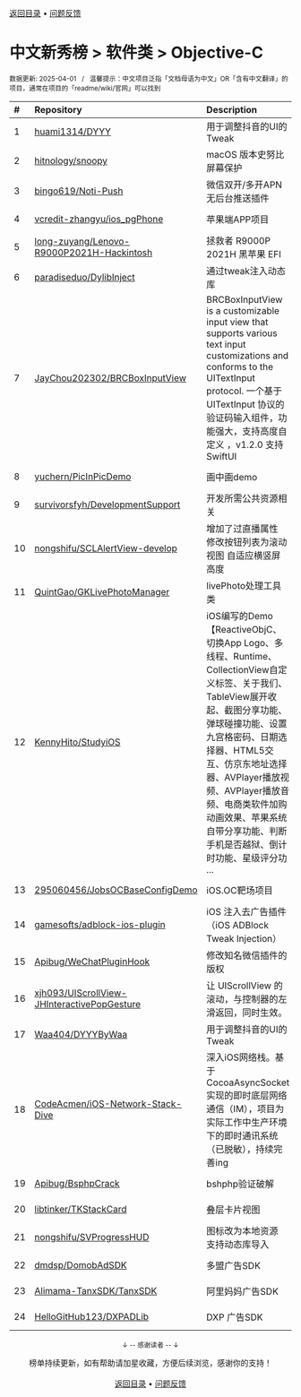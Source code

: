 <a href="https://gitee.com/GrowingGit/GitHub-Chinese-Top-Charts#github中文排行榜">返回目录</a> • <a href="/content/docs/feedback.md">问题反馈</a>

# 中文新秀榜 > 软件类 > Objective-C
<sub>数据更新: 2025-04-01&nbsp;&nbsp;&nbsp;/&nbsp;&nbsp;&nbsp;温馨提示：中文项目泛指「文档母语为中文」OR「含有中文翻译」的项目，通常在项目的「readme/wiki/官网」可以找到</sub>

|#|Repository|Description|Stars|Updated|Created|
|:-|:-|:-|:-|:-|:-|
|1|[huami1314/DYYY](https://github.com/huami1314/DYYY)|用于调整抖音的UI的Tweak|387|2025-03-21|2024-10-06|
|2|[hitnology/snoopy](https://github.com/hitnology/snoopy)|macOS 版本史努比屏幕保护|292|2025-01-20|2025-01-17|
|3|[bingo619/Noti-Push](https://github.com/bingo619/Noti-Push)|微信双开/多开APN无后台推送插件|39|2025-03-14|2024-10-07|
|4|[vcredit-zhangyu/ios_pgPhone](https://github.com/vcredit-zhangyu/ios_pgPhone)|苹果端APP项目|36|2025-02-06|2024-12-25|
|5|[long-zuyang/Lenovo-R9000P2021H-Hackintosh](https://github.com/long-zuyang/Lenovo-R9000P2021H-Hackintosh)|拯救者 R9000P 2021H 黑苹果 EFI|13|2024-11-29|2024-04-03|
|6|[paradiseduo/DylibInject](https://github.com/paradiseduo/DylibInject)|通过tweak注入动态库|9|2025-01-15|2025-01-14|
|7|[JayChou202302/BRCBoxInputView](https://github.com/JayChou202302/BRCBoxInputView)|BRCBoxInputView is a customizable input view that supports various text input customizations and conforms to the UITextInput protocol. 一个基于 UITextInput 协议的验证码输入组件，功能强大，支持高度自定义 ，v1.2.0 支持 SwiftUI|6|2024-12-09|2024-07-05|
|8|[yuchern/PicInPicDemo](https://github.com/yuchern/PicInPicDemo)|画中画demo|5|2024-12-24|2024-10-09|
|9|[survivorsfyh/DevelopmentSupport](https://github.com/survivorsfyh/DevelopmentSupport)|开发所需公共资源相关|4|2025-02-26|2025-02-26|
|10|[nongshifu/SCLAlertView-develop](https://github.com/nongshifu/SCLAlertView-develop)|增加了过直播属性 修改按钮列表为滚动视图 自适应横竖屏高度|4|2025-01-13|2025-01-13|
|11|[QuintGao/GKLivePhotoManager](https://github.com/QuintGao/GKLivePhotoManager)|livePhoto处理工具类|4|2024-12-17|2024-06-27|
|12|[KennyHito/StudyiOS](https://github.com/KennyHito/StudyiOS)|iOS编写的Demo【ReactiveObjC、切换App Logo、多线程、Runtime、CollectionView自定义标签、关于我们、TableView展开收起、截图分享功能、弹球碰撞功能、设置九宫格密码、日期选择器、HTML5交互、仿京东地址选择器、AVPlayer播放视频、AVPlayer播放音频、电商类软件加购动画效果、苹果系统自带分享功能、判断手机是否越狱、倒计时功能、星级评分功 ...|4|2025-01-23|2024-05-21|
|13|[295060456/JobsOCBaseConfigDemo](https://github.com/295060456/JobsOCBaseConfigDemo)|iOS.OC靶场项目|4|2025-03-25|2024-05-11|
|14|[gamesofts/adblock-ios-plugin](https://github.com/gamesofts/adblock-ios-plugin)|iOS 注入去广告插件（iOS ADBlock Tweak Injection）|3|2025-03-27|2025-03-21|
|15|[Apibug/WeChatPluginHook](https://github.com/Apibug/WeChatPluginHook)|修改知名微信插件的版权|3|2025-02-04|2025-02-04|
|16|[xjh093/UIScrollView-JHInteractivePopGesture](https://github.com/xjh093/UIScrollView-JHInteractivePopGesture)|让 UIScrollView 的滚动，与控制器的左滑返回，同时生效。|2|2025-03-28|2025-03-27|
|17|[Waa404/DYYYByWaa](https://github.com/Waa404/DYYYByWaa)|用于调整抖音的UI的Tweak|2|2025-03-31|2025-03-21|
|18|[CodeAcmen/iOS-Network-Stack-Dive](https://github.com/CodeAcmen/iOS-Network-Stack-Dive)|深入iOS网络栈。基于CocoaAsyncSocket实现的即时底层网络通信（IM），项目为实际工作中生产环境下的即时通讯系统（已脱敏），持续完善ing|2|2025-03-30|2025-03-17|
|19|[Apibug/BsphpCrack](https://github.com/Apibug/BsphpCrack)|bshphp验证破解|2|2025-02-04|2025-02-04|
|20|[libtinker/TKStackCard](https://github.com/libtinker/TKStackCard)|叠层卡片视图|2|2025-01-23|2025-01-22|
|21|[nongshifu/SVProgressHUD](https://github.com/nongshifu/SVProgressHUD)|图标改为本地资源 支持动态库导入|2|2024-10-29|2024-10-29|
|22|[dmdsp/DomobAdSDK](https://github.com/dmdsp/DomobAdSDK)|多盟广告SDK|2|2025-02-08|2024-07-09|
|23|[Alimama-TanxSDK/TanxSDK](https://github.com/Alimama-TanxSDK/TanxSDK)|阿里妈妈广告SDK|2|2025-03-25|2024-07-02|
|24|[HelloGitHub123/DXPADLib](https://github.com/HelloGitHub123/DXPADLib)|DXP 广告SDK|2|2025-03-05|2024-06-24|

<div align="center">
    <p><sub>↓ -- 感谢读者 -- ↓</sub></p>
    榜单持续更新，如有帮助请加星收藏，方便后续浏览，感谢你的支持！
</div>

<br/>

<div align="center"><a href="https://gitee.com/GrowingGit/GitHub-Chinese-Top-Charts#github中文排行榜">返回目录</a> • <a href="/content/docs/feedback.md">问题反馈</a></div>
